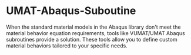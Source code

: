 # UMAT-Abaqus-Suboutine
 When the standard material models in the Abaqus library don't meet the material behavior equation requirements, tools like VUMAT/UMAT Abaqus subroutines provide a solution. These tools allow you to define custom material behaviors tailored to your specific needs.
